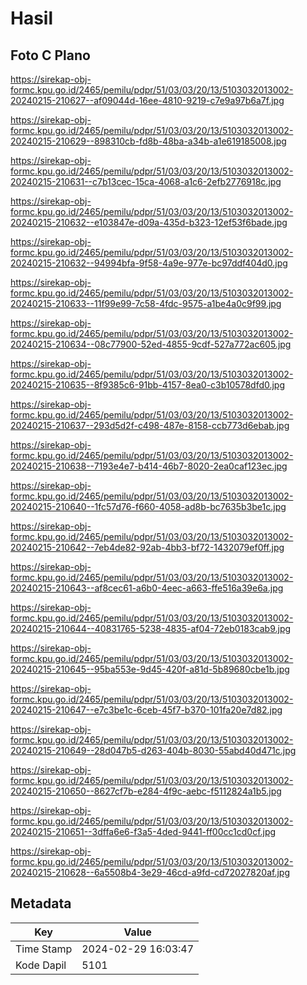 # Hasil

## Foto C Plano

https://sirekap-obj-formc.kpu.go.id/2465/pemilu/pdpr/51/03/03/20/13/5103032013002-20240215-210627--af09044d-16ee-4810-9219-c7e9a97b6a7f.jpg

https://sirekap-obj-formc.kpu.go.id/2465/pemilu/pdpr/51/03/03/20/13/5103032013002-20240215-210629--898310cb-fd8b-48ba-a34b-a1e619185008.jpg

https://sirekap-obj-formc.kpu.go.id/2465/pemilu/pdpr/51/03/03/20/13/5103032013002-20240215-210631--c7b13cec-15ca-4068-a1c6-2efb2776918c.jpg

https://sirekap-obj-formc.kpu.go.id/2465/pemilu/pdpr/51/03/03/20/13/5103032013002-20240215-210632--e103847e-d09a-435d-b323-12ef53f6bade.jpg

https://sirekap-obj-formc.kpu.go.id/2465/pemilu/pdpr/51/03/03/20/13/5103032013002-20240215-210632--94994bfa-9f58-4a9e-977e-bc97ddf404d0.jpg

https://sirekap-obj-formc.kpu.go.id/2465/pemilu/pdpr/51/03/03/20/13/5103032013002-20240215-210633--11f99e99-7c58-4fdc-9575-a1be4a0c9f99.jpg

https://sirekap-obj-formc.kpu.go.id/2465/pemilu/pdpr/51/03/03/20/13/5103032013002-20240215-210634--08c77900-52ed-4855-9cdf-527a772ac605.jpg

https://sirekap-obj-formc.kpu.go.id/2465/pemilu/pdpr/51/03/03/20/13/5103032013002-20240215-210635--8f9385c6-91bb-4157-8ea0-c3b10578dfd0.jpg

https://sirekap-obj-formc.kpu.go.id/2465/pemilu/pdpr/51/03/03/20/13/5103032013002-20240215-210637--293d5d2f-c498-487e-8158-ccb773d6ebab.jpg

https://sirekap-obj-formc.kpu.go.id/2465/pemilu/pdpr/51/03/03/20/13/5103032013002-20240215-210638--7193e4e7-b414-46b7-8020-2ea0caf123ec.jpg

https://sirekap-obj-formc.kpu.go.id/2465/pemilu/pdpr/51/03/03/20/13/5103032013002-20240215-210640--1fc57d76-f660-4058-ad8b-bc7635b3be1c.jpg

https://sirekap-obj-formc.kpu.go.id/2465/pemilu/pdpr/51/03/03/20/13/5103032013002-20240215-210642--7eb4de82-92ab-4bb3-bf72-1432079ef0ff.jpg

https://sirekap-obj-formc.kpu.go.id/2465/pemilu/pdpr/51/03/03/20/13/5103032013002-20240215-210643--af8cec61-a6b0-4eec-a663-ffe516a39e6a.jpg

https://sirekap-obj-formc.kpu.go.id/2465/pemilu/pdpr/51/03/03/20/13/5103032013002-20240215-210644--40831765-5238-4835-af04-72eb0183cab9.jpg

https://sirekap-obj-formc.kpu.go.id/2465/pemilu/pdpr/51/03/03/20/13/5103032013002-20240215-210645--95ba553e-9d45-420f-a81d-5b89680cbe1b.jpg

https://sirekap-obj-formc.kpu.go.id/2465/pemilu/pdpr/51/03/03/20/13/5103032013002-20240215-210647--e7c3be1c-6ceb-45f7-b370-101fa20e7d82.jpg

https://sirekap-obj-formc.kpu.go.id/2465/pemilu/pdpr/51/03/03/20/13/5103032013002-20240215-210649--28d047b5-d263-404b-8030-55abd40d471c.jpg

https://sirekap-obj-formc.kpu.go.id/2465/pemilu/pdpr/51/03/03/20/13/5103032013002-20240215-210650--8627cf7b-e284-4f9c-aebc-f5112824a1b5.jpg

https://sirekap-obj-formc.kpu.go.id/2465/pemilu/pdpr/51/03/03/20/13/5103032013002-20240215-210651--3dffa6e6-f3a5-4ded-9441-ff00cc1cd0cf.jpg

https://sirekap-obj-formc.kpu.go.id/2465/pemilu/pdpr/51/03/03/20/13/5103032013002-20240215-210628--6a5508b4-3e29-46cd-a9fd-cd72027820af.jpg


## Metadata

| Key        | Value               |
| ---------- | ------------------- |
| Time Stamp | 2024-02-29 16:03:47 |
| Kode Dapil | 5101                |




